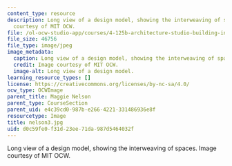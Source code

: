 ```yaml
---
content_type: resource
description: Long view of a design model, showing the interweaving of spaces. Image
  courtesy of MIT OCW.
file: /ol-ocw-studio-app/courses/4-125b-architecture-studio-building-in-landscapes-fall-2005/d0c59fe0f31d23ee71da987d5464032f_nelson3.jpg
file_size: 46756
file_type: image/jpeg
image_metadata:
  caption: Long view of a design model, showing the interweaving of spaces.
  credit: Image courtesy of MIT OCW.
  image-alt: Long view of a design model.
learning_resource_types: []
license: https://creativecommons.org/licenses/by-nc-sa/4.0/
ocw_type: OCWImage
parent_title: Maggie Nelson
parent_type: CourseSection
parent_uid: e4c39cd0-987b-e266-4221-331486936e8f
resourcetype: Image
title: nelson3.jpg
uid: d0c59fe0-f31d-23ee-71da-987d5464032f
---
```

Long view of a design model, showing the interweaving of spaces. Image courtesy of MIT OCW.
